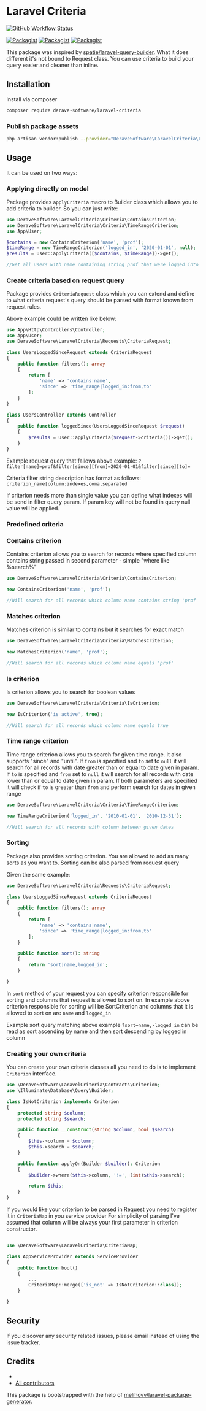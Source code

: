 # Laravel Criteria

[![GitHub Workflow Status](https://github.com/derave-software/laravel-criteria/workflows/Run%20tests/badge.svg)](https://github.com/derave-software/laravel-criteria/actions)

[![Packagist](https://img.shields.io/packagist/v/derave-software/laravel-criteria.svg)](https://packagist.org/packages/derave-software/laravel-criteria)
[![Packagist](https://poser.pugx.org/derave-software/laravel-criteria/d/total.svg)](https://packagist.org/packages/derave-software/laravel-criteria)
[![Packagist](https://img.shields.io/packagist/l/derave-software/laravel-criteria.svg)](https://packagist.org/packages/derave-software/laravel-criteria)

This package was inspired by [spatie/laravel-query-builder](https://github.com/spatie/laravel-query-builder). What it does different it's not bound to Request class.
You can use criteria to build your query easier and cleaner than inline.


## Installation

Install via composer
```bash
composer require derave-software/laravel-criteria
```

### Publish package assets

```bash
php artisan vendor:publish --provider="DeraveSoftware\LaravelCriteria\LaravelCriteriaServiceProvider"
```

## Usage
It can be used on two ways:

### Applying directly on  model
Package provides `applyCriteria` macro to Builder class which allows you to add criteria to builder.
So you can just write:

```php
use DeraveSoftware\LaravelCriteria\Criteria\ContainsCriterion;
use DeraveSoftware\LaravelCriteria\Criteria\TimeRangeCriterion;
use App\User;

$contains = new ContainsCriterion('name', 'prof');
$timeRange = new TimeRangeCriterion('logged_in', '2020-01-01', null);
$results = User::applyCriteria([$contains, $timeRange])->get();

//Get all users with name containing string prof that were logged into system in 2020
```

### Create criteria based on request query
Package provides `CriteriaRequest` class which you can extend and define to what criteria request's query should be parsed with format known from request rules.

Above example could be written like below:
```php
use App\Http\Controllers\Controller;
use App\User;
use DeraveSoftware\LaravelCriteria\Requests\CriteriaRequest;

class UsersLoggedSinceRequest extends CriteriaRequest
{
    public function filters(): array
    {
        return [
            'name' => 'contains|name',
            'since' => 'time_range|logged_in:from,to'
        ];
    }
}

class UsersController extends Controller
{
    public function loggedSince(UsersLoggedSinceRequest $request)
    {
        $results = User::applyCriteria($request->criteria())->get();
    }
}
```
Example request query that fallows above example: `?filter[name]=prof&filter[since][from]=2020-01-01&filter[since][to]=`


Criteria filter string description has format as follows:
`criterion_name|column:indexes,coma,separated`

If criterion needs more than single value you can define what indexes will be send in filter query param. If param key will not be found in query null value will be applied.

### Predefined criteria

### Contains criterion
Contains criterion allows you to search for records where specified column contains string passed in second parameter - simple "where like %search%"

```php
use DeraveSoftware\LaravelCriteria\Criteria\ContainsCriterion;

new ContainsCriterion('name', 'prof');

//Will search for all records which column name contains string 'prof'
```

### Matches criterion
Matches criterion is similar to contains but it searches for exact match

```php
use DeraveSoftware\LaravelCriteria\Criteria\MatchesCriterion;

new MatchesCriterion('name', 'prof');

//Will search for all records which column name equals 'prof'
```

### Is criterion
Is criterion allows you to search for boolean values

```php
use DeraveSoftware\LaravelCriteria\Criteria\IsCriterion;

new IsCriterion('is_active', true);

//Will search for all records which column name equals true
```

### Time range criterion
Time range criterion allows you to search for given time range. It also supports "since" and "until".
 If `from` is specified and `to` set to `null` it will search for all records with date greater than or equal to date given in param.
If `to` is specified and `from` set to `null`  it will search for all records with date lower than or equal to date given in param.
If both parameters are specified it will check if `to` is greater than `from` and perform search for dates in given range

```php
use DeraveSoftware\LaravelCriteria\Criteria\TimeRangeCriterion;

new TimeRangeCriterion('logged_in', '2010-01-01', '2010-12-31');

//Will search for all records with column between given dates
```

### Sorting
Package also provides sorting criterion. You are allowed to add as many sorts as you want to. Sorting can be also parsed from request query

Given the same example:
```php
use DeraveSoftware\LaravelCriteria\Requests\CriteriaRequest;

class UsersLoggedSinceRequest extends CriteriaRequest
{
    public function filters(): array
    {
        return [
            'name' => 'contains|name',
            'since' => 'time_range|logged_in:from,to'
        ];
    }

    public function sort(): string
    {
        return 'sort|name,logged_in';
    }

}
```

In `sort` method of your request you can specify criterion responsible for sorting and columns that request is allowed to sort on.
In example above criterion responsible for sorting will be SortCriterion and columns that it is allowed to sort on are `name` and `logged_in`

Example sort query matching above example `?sort=name,-logged_in` can be read as sort ascending by name and then sort descending by logged in column
### Creating your own criteria

You can create your own criteria classes all you need to do is to implement `Criterion` interface.

```php
use \DeraveSoftware\LaravelCriteria\Contracts\Criterion;
use \Illuminate\Database\Query\Builder;

class IsNotCriterion implements Criterion
{
    protected string $column;
    protected string $search;

    public function __construct(string $column, bool $search)
    {
        $this->column = $column;
        $this->search = $search;
    }

    public function applyOn(Builder $builder): Criterion
    {
        $builder->where($this->column, '!=', (int)$this->search);

        return $this;
    }
}
```
If you would like your criterion to be parsed in Request you need to register it in `CriteriaMap` in you service provider
For simplicity of parsing I've assumed that column will be always your first parameter in criterion constructor.

```php

use \DeraveSoftware\LaravelCriteria\CriteriaMap;

class AppServiceProvider extends ServiceProvider
{
    public function boot()
    {
        ...
        CriteriaMap::merge(['is_not' => IsNotCriterion::class]);
    }

}
```

## Security

If you discover any security related issues, please email
instead of using the issue tracker.

## Credits

- [](https://github.com/derave-software/laravel-criteria)
- [All contributors](https://github.com/derave-software/laravel-criteria/graphs/contributors)

This package is bootstrapped with the help of
[melihovv/laravel-package-generator](https://github.com/melihovv/laravel-package-generator).
